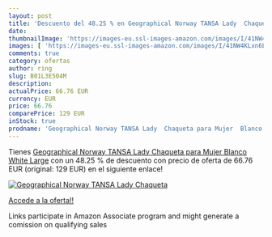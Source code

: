 ```yaml
---
layout: post
title: 'Descuento del 48.25 % en Geographical Norway TANSA Lady  Chaqueta'
date: 
thumbnailImage: 'https://images-eu.ssl-images-amazon.com/images/I/41NW4KLxn6L._SL200_.jpg'
images: [ 'https://images-eu.ssl-images-amazon.com/images/I/41NW4KLxn6L._SL200_.jpg' ]
comments: true
category: ofertas
author: ring
slug: B01L3E504M
description:
actualPrice: 66.76 EUR
currency: EUR
price: 66.76
comparePrice: 129 EUR
inStock: true
prodname: 'Geographical Norway TANSA Lady  Chaqueta para Mujer  Blanco  White  Large'
---
```


Tienes [Geographical Norway TANSA Lady  Chaqueta para Mujer  Blanco  White  Large](https://www.amazon.es/dp/B01L3E504M/?tag=tolees-21) con un 48.25 % de descuento con precio de oferta de 66.76 EUR (original: 129 EUR) en el siguiente enlace!

[![Geographical Norway TANSA Lady  Chaqueta](https://images-eu.ssl-images-amazon.com/images/I/41NW4KLxn6L._SL200_.jpg)](https://www.amazon.es/dp/B01L3E504M/?tag=tolees-21)

[Accede a la oferta!!](https://www.amazon.es/dp/B01L3E504M/?tag=tolees-21)

Links participate in Amazon Associate program and might generate a comission on qualifying sales


